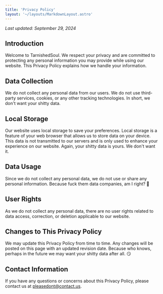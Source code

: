 ```yaml
---
title: 'Privacy Policy'
layout: '~/layouts/MarkdownLayout.astro'
---
```


_Last updated: September 29, 2024_

## Introduction

Welcome to TarnishedSoul. We respect your privacy and are committed to protecting any personal information you may provide while using our website. This Privacy Policy explains how we handle your information.

## Data Collection

We do not collect any personal data from our users. We do not use third-party services, cookies, or any other tracking technologies. In short, we don't want your shitty data.

## Local Storage

Our website uses local storage to save your preferences. Local storage is a feature of your web browser that allows us to store data on your device. This data is not transmitted to our servers and is only used to enhance your experience on our website. Again, your shitty data is yours. We don't want it.

## Data Usage

Since we do not collect any personal data, we do not use or share any personal information. Because fuck them data companies, am I right? 🙌

## User Rights

As we do not collect any personal data, there are no user rights related to data access, correction, or deletion applicable to our website.

## Changes to This Privacy Policy

We may update this Privacy Policy from time to time. Any changes will be posted on this page with an updated revision date. Because who knows, perhaps in the future we may want your shitty data after all. 😏

## Contact Information

If you have any questions or concerns about this Privacy Policy, please contact us at pleasedont@contact.us.
